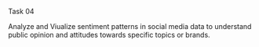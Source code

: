 Task 04

Analyze and Viualize sentiment patterns in social media data to understand public opinion and attitudes towards specific topics or brands.

